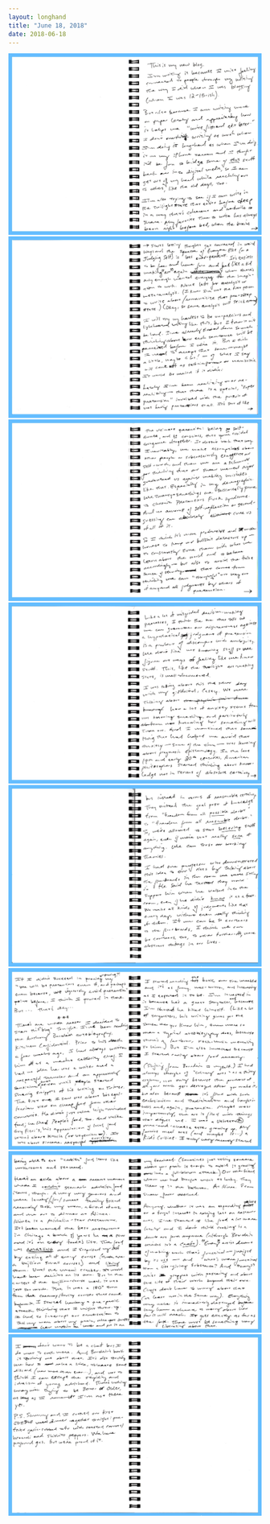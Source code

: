 ```yaml
---
layout: longhand
title: "June 18, 2018"
date: 2018-06-18
---
```

<img src="061818-1.jpg" alt="[Image 1] This is my new blog. § I’m writing it because I miss feeling connected to people through my writing the way I did when I was blogging (when I was 12-15-ish). § But also because I am writing more on paper lately and appreciating how it helps me “write first and edit later.” I don’t overthink writing as much when I’m doing it long-hand as when I’m doing it on my iPhone screen and I thought it’d be fun to bridge some of *this* stuff back over into digital media, so I can get out of my head while reaching out to others, like the old days, too. § I’m also trying to see if I can write in the twilight state that exists before sleep in a way that’s coherent and worthwhile to share. My favorite time to write has always ben right before bed, when the brain… [text continues in next image]" />

<img src="061818-2.jpg" alt="[Image 2] …starts letting thoughts get connected in weird ways and the specter of Everyone Else (or a Judging Self) is less ever-present. It’s easiest to be free and have fun and feel like a kid making art again when there’s only enough mental energy for the imagination to work. None left for analysis or meta-analysis. (I know I’m not the first person to write about/romanticize that pre-sleep state.) (Okay, so some analysis will stick around.) § I will try my hardest to be un-precious and lighthearted writing like this, but I know it will be hard. I’ve already slowed down so much thinking about how each sentence will be perceived before I write it. But I think I need to accept that some — maybe a little, maybe a lot! — of what I say will come off as self-important or narcissistic. It would be weird if it didn’t. § Lately I’ve been realizing — or re-realizing — that there is a special, “super pretension” involved with the pursuit of not being pretentious at all. It’s sort of like… [text continues in next image]" />

<img src="061818-3.jpg" alt="[Image 3] …the ultimate pretension: being *so* self-aware, and *so* conscious, that you’ve avoided arrogance altogether. It doesn’t work that way. Inevitably, we make assumptions about other people or subconsciously exaggerate our self-worth, and then we are a schmuck for thinking that our sheer mental rigor guaranteed us against making mistakes like that. Especially in my demographic. We twenty-somethings are historically prone to chronic Pretentious Fuck syndrome. And no amount of self-reflection or second-guessing can absolutely cure us of all of it. § So I think it’s more productive and more honest to keep our bullshit detectors up — to constantly tune them with what we learn about the world and to behave accordingly — bu also to avoid the false sense of security that comes from thinking we can “thoughtful” our way out of any and all judgments by others of pretension. [text continues in next image]" />

<img src="061818-4.jpg" alt="[Image 4] Like a lot of misguided decision-making processes, I think the one that tells us we can guarantee our righteousness against a hypothetical judgment of pretension is a product of discomfort with ambiguity. We don’t like not knowing stuff so we figure out ways of feeling like we know stuff. This, like the twilight art-making state, is well-documented. § I was talking about this the other day with my girlfriend, Casey. We were talking abou how a lot of anxiety stems from not knowing something, and particularly from not knowing how something will turn out. And I mentioned that something that had helped me avoid that anxiety — some of the time — was learning about pragmatic epistemology. In the late 19th and early 20th centuries, American philosophers started thinking about knowledge not in terms of absolute certainty… [text continues in next image]" />

<img src="061818-5.jpg" alt="[Image 5] …but instead in terms of reasonable certainty. They shifted the goal post of knowledge from “freedom from all *possible* doubt” to “freedom from all *reasonable* doubt.” So, we’re allowed to start *believing* stuff again, even if we’re not really *sure* of anything. We can trust our working theories. § I had one professor who demonstrated this idea to our class by talking about the floorboards in the room we were sitting in. He said he trusted they would support him when he walked into the room, even if he didn’t *know* it as a fact. We make all kinds of judgments like that every day, without even really thinking of them. If we can be so courteous to the floorboards, I think we can be courteous, too, to other further-off, more abstract things in our lives. [text continues in next image]" />

<img src="061818-6.jpg" alt="[Image 6] If I didn’t succeed in proving (proving?!) my “we will be pretentious even if, and perhaps even because, we vigorously avoid pretension” point before, I think I proved it there. But… that’s okay… § *** § There’s one more reason I decided to start this “blog” tonight. I’ve been reading the Anthony Bourdain autobiography, *Kitchen Confidential*. Prior to his death a few weeks ago, I had always written him off as a macho celebrity chef. I had no idea he was a writer and a respectful traveler and an apparently sensitive, smart person until people started sharing snippets of his writing on Twitter. The first one I saw was about his egalitarian view on cheap food from other countries. He didn’t just value high-minded food; he liked People’s food, too. And unlike Guy Fieri’s, his appreciation of local food wasn’t about kitsch (or voyeurism). It was about sincere, respectful curiosity. [page break] § I started reading the book over the weekend and it’s as funny, well-written, and interesting as I expected it to be. I’m invested in it because he’s a great storyteller, and because I’m shocked he killed himself. (Like a lot of songwriters, his writing gives you the sense that you know him, even more so than a typical autobiography does, because there’s a low-brow, rock-music mentality to him.) But I’m also invested because I started caring about food recently. § (Shifting from Bourdain to myself.) I had always thought of “culinary arts” as a shitty art form, not only because the product of all your work gets destroyed after you make it, but also because it’s filled with such exclusionism [sic] and traditionalism and haughtiness and, again, pretension. Maybe most importantly, the art is filled with things that disgust me. I was a Velveeta® mac-and-cheese eater growing up. My favorite meal was (and maybe is…) a Kid’s Cuisine. I only very recently started… [text continues in next image]" />

<img src="061818-7.jpg" alt="[Image 7] …being able to eat “adultish” food items like mushrooms and seaweed. § Here’s an aside about a recent moment where I *couldn’t* stomach adultish food items, though. A very very generous and very lovely/fun/sweet family friend recently took my mom, a friend of ours, and me out to dinner at Alinea. Alinea is a Michelin-star restaurant. It’s been named the best restaurant in Chicago a bunch of years in a row and it’s on every foodie’s list. The food was **AMAZING** and I surprised myself by eating all of every course (there are a bajillion small courses) and *liking* them. Until the umami cracker. It would have been delicious on its own. But in the context of the bajillion-course meal, it was just too much. Plus, it was a 180º turn from the creamy/fruity courses that came before it. I started having a pre-panic attack thinking that I might throw up. I had to interrupt our conversation to tell my mom about my panic, who soaked her napkin in water and put it on… [page break] § …my forehead. (Sometimes just telling someone about your panic is enough to avoid it growing into a full-blown attack.) Our other friend whom we had brought wasn’t as lucky. Thew threw up in the bathroom. At Alinea. From sheer flavor overload. § Anyway, whether it was an expanding palate or a frugal interest in relying less on restaurants, I’ve started to like food a lot more lately and I don’t think cooking is a dumb art form anymore (although Bourdain thinks it’s a *craft*). ‘Every’ artist dreams of making work that’s functional — justified by its *use* — and what’s more functional than a life-giving substance? And ‘every’ artist grapples with posterity and about the life of their work beyond their own. Chefs don’t have to worry about that (at least not in the same way). Everything they make is immediately destroyed before they have a chance to worry about how far it will reach. It goes exactly as far as the fork. There must be something very liberating about that. [text continues in next image]" />

<img src="061818-8.jpg" alt="[Image 8] I don’t want to be a chef but I do want to cook more. And Bourdain’s book is teaching me about that. It’s also teaching me how to relax a little, tolerate some discord (now more than ever…), and not to think I can escape the stupidity and idealism of young adulthood. There’s nothing wrong with trying to be Better or Older, as long as I remember I’m not there yet. § P.S. Sammy and I cooked our first EDIBLE dinner together tonight: pan-fried garlic-rubbed tofu, with roasted carrots/broccoli and shishito peppers. We have profound gas, but we’re proud of it." />

